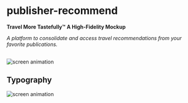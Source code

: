 # publisher-recommend

<b>Travel More Tastefully™</b>
<b>A High-Fidelity Mockup</b>

*A platform to consolidate and access travel recommendations from your favorite publications.*
<br></br>
<p align="left">
  <img src="https://media.giphy.com/media/2wXXBT148ZFyhDG3WP/giphy.gif" alt="screen animation"/>
</p>

## Typography
<p align="left">
  <img src="https://fiu-assets-2-syitaetz61hl2sa.stackpathdns.com/static/samples/1/381/880/1/570e201c/akkurat.png" alt="screen animation"/>
</p>
